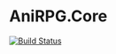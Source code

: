 # AniRPG.Core
[![Build Status](https://dev.azure.com/anirpg/AniRPG/_apis/build/status/AniRPG.Core?branchName=master)](https://dev.azure.com/anirpg/AniRPG/_build/latest?definitionId=4&branchName=master)
